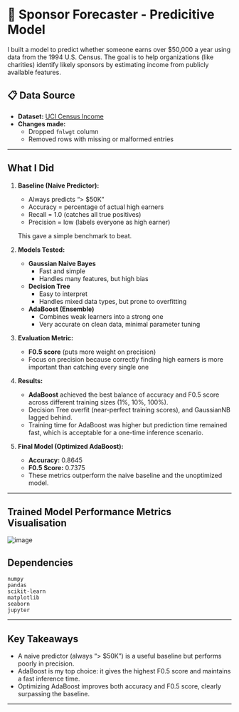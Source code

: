 # 🎯 Sponsor Forecaster - Predicitive Model

I built a model to predict whether someone earns over $50,000 a year using data from the 1994 U.S. Census. The goal is to help organizations (like charities) identify likely sponsors by estimating income from publicly available features.

## 📋 Data Source

- **Dataset:** [UCI Census Income](https://archive.ics.uci.edu/ml/datasets/Census+Income)  
- **Changes made:**  
  - Dropped `fnlwgt` column  
  - Removed rows with missing or malformed entries
---

##  What I Did

1. **Baseline (Naive Predictor):**  
   - Always predicts “> $50K”  
   - Accuracy = percentage of actual high earners  
   - Recall = 1.0 (catches all true positives)  
   - Precision = low (labels everyone as high earner)  

   This gave a simple benchmark to beat.

2. **Models Tested:**  
   - **Gaussian Naive Bayes**  
     - Fast and simple  
     - Handles many features, but high bias  
   - **Decision Tree**  
     - Easy to interpret  
     - Handles mixed data types, but prone to overfitting  
   - **AdaBoost (Ensemble)**  
     - Combines weak learners into a strong one  
     - Very accurate on clean data, minimal parameter tuning  

3. **Evaluation Metric:**  
   - **F0.5 score** (puts more weight on precision)  
   - Focus on precision because correctly finding high earners is more important than catching every single one

4. **Results:**  
   - **AdaBoost** achieved the best balance of accuracy and F0.5 score across different training sizes (1%, 10%, 100%).  
   - Decision Tree overfit (near-perfect training scores), and GaussianNB lagged behind.  
   - Training time for AdaBoost was higher but prediction time remained fast, which is acceptable for a one-time inference scenario.  

5. **Final Model (Optimized AdaBoost):**  
   - **Accuracy:** 0.8645  
   - **F0.5 Score:** 0.7375  
   - These metrics outperform the naive baseline and the unoptimized model.

---

## Trained Model Performance Metrics Visualisation


![image](https://github.com/user-attachments/assets/c6f3ca77-57b4-4403-87d6-97c46b0c7cf7)



##  Dependencies

```
numpy
pandas
scikit-learn
matplotlib
seaborn
jupyter
```

---

## Key Takeaways

- A naive predictor (always “> $50K”) is a useful baseline but performs poorly in precision.  
- AdaBoost is my top choice: it gives the highest F0.5 score and maintains a fast inference time.  
- Optimizing AdaBoost improves both accuracy and F0.5 score, clearly surpassing the baseline.

---
